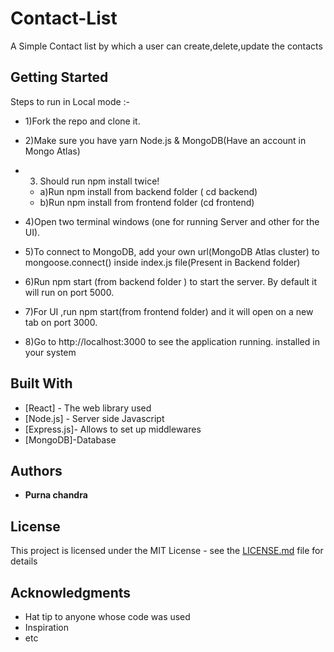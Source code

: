 # Contact-List

A Simple Contact list by which a user can create,delete,update the contacts

## Getting Started

Steps to run in Local mode :-

- 1)Fork the repo and clone it.
- 2)Make sure you have yarn Node.js & MongoDB(Have an account in Mongo Atlas)

- 3. Should run npm install twice!
  - a)Run npm install from backend folder ( cd backend)
  - b)Run npm install from frontend folder (cd frontend)
- 4)Open two terminal windows (one for running Server and other for the UI).
- 5)To connect to MongoDB, add your own url(MongoDB Atlas cluster) to mongoose.connect() inside index.js file(Present in Backend folder)

- 6)Run npm start (from backend folder ) to start the server. By default it will run on port 5000.
- 7)For UI ,run npm start(from frontend folder) and it will open on a new tab on port 3000.
- 8)Go to http://localhost:3000 to see the application running.
  installed in your system

## Built With

- [React] - The web library used
- [Node.js] - Server side Javascript
- [Express.js]- Allows to set up middlewares
- [MongoDB]-Database

## Authors

- **Purna chandra**

## License

This project is licensed under the MIT License - see the [LICENSE.md](LICENSE.md) file for details

## Acknowledgments

- Hat tip to anyone whose code was used
- Inspiration
- etc
